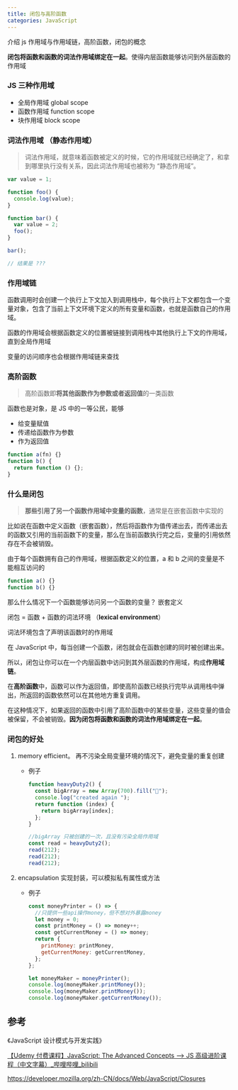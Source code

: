 ```yaml
---
title: 闭包与高阶函数
categories: JavaScript
---
```


介绍 js 作用域与作用域链，高阶函数，闭包的概念

**闭包将函数和函数的词法作用域绑定在一起**。使得内层函数能够访问到外层函数的作用域

### JS 三种作用域

- 全局作用域 global scope
- 函数作用域 function scope
- 块作用域 block scope

### 词法作用域 （静态作用域）

> 词法作用域，就意味着函数被定义的时候，它的作用域就已经确定了，和拿到哪里执行没有关系，因此词法作用域也被称为 “静态作用域”。

```jsx
var value = 1;

function foo() {
  console.log(value);
}

function bar() {
  var value = 2;
  foo();
}

bar();

// 结果是 ???
```

### 作用域链

函数调用时会创建一个执行上下文加入到调用栈中，每个执行上下文都包含一个变量对象，包含了当前上下文环境下定义的所有变量和函数，也就是函数自己的作用域。

函数的作用域会根据函数定义的位置被链接到调用栈中其他执行上下文的作用域，直到全局作用域

变量的访问顺序也会根据作用域链来查找

### 高阶函数

> 高阶函数即**将其他函数作为参数或者返回值**的一类函数

函数也是对象，是 JS 中的一等公民，能够

- 给变量赋值
- 传递给函数作为参数
- 作为返回值

```jsx
function a(fn) {}
function b() {
  return function () {};
}
```

### 什么是闭包

> **那些引用了另一个函数作用域中变量的函数**，通常是在嵌套函数中实现的

比如说在函数中定义函数（嵌套函数），然后将函数作为值传递出去，而传递出去的函数又引用的当前函数下的变量，那么在当前函数执行完之后，变量的引用依然存在不会被销毁。

由于每个函数拥有自己的作用域，根据函数定义的位置，a 和 b 之间的变量是不能相互访问的

```jsx
function a() {}
function b() {}
```

那么什么情况下一个函数能够访问另一个函数的变量？ 嵌套定义

闭包 = 函数 + 函数的词法环境 （**lexical environment**）

词法环境包含了声明该函数时的作用域

在 JavaScript 中，每当创建一个函数，闭包就会在函数创建的同时被创建出来。

所以，闭包让你可以在一个内层函数中访问到其外层函数的作用域，构成**作用域链**。

在**高阶函数**中，函数可以作为返回值，即使高阶函数已经执行完毕从调用栈中弹出，所返回的函数依然可以在其他地方重复调用。

在这种情况下，如果返回的函数中引用了高阶函数中的某些变量，这些变量的值会被保留，不会被销毁。**因为闭包将函数和函数的词法作用域绑定在一起**。

### 闭包的好处

1. memory efficient。 再不污染全局变量环境的情况下，避免变量的重复创建

   - 例子

     ```jsx
     function heavyDuty2() {
       const bigArray = new Array(700).fill("🍕");
       console.log("created again ");
       return function (index) {
         return bigArray[index];
       };
     }

     //bigArray 只被创建的一次，且没有污染全局作用域
     const read = heavyDuty2();
     read(212);
     read(212);
     read(212);
     ```

2. encapsulation 实现封装，可以模拟私有属性或方法

   - 例子

     ```jsx
     const moneyPrinter = () => {
       //只提供一些api操作money，但不想对外暴露money
       let money = 0;
       const printMoney = () => money++;
       const getCurrentMoney = () => money;
       return {
         printMoney: printMoney,
         getCurrentMoney: getCurrentMoney,
       };
     };

     let moneyMaker = moneyPrinter();
     console.log(moneyMaker.printMoney());
     console.log(moneyMaker.printMoney());
     console.log(moneyMaker.getCurrentMoney());
     ```

## 参考

《JavaScript 设计模式与开发实践》

[【Udemy 付费课程】JavaScript: The Advanced Concepts --> JS 高级进阶课程（中文字幕）\_哔哩哔哩\_bilibili](https://www.bilibili.com/video/BV19i4y1Q7w7?p=52)

https://developer.mozilla.org/zh-CN/docs/Web/JavaScript/Closures
